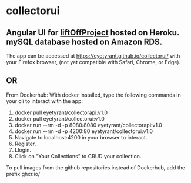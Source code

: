 # collectorui

## Angular UI for [liftOffProject](https://github.com/EyeTyrant/liftOffProject) hosted on Heroku. mySQL database hosted on Amazon RDS.

The app can be accessed at https://eyetyrant.github.io/collectorui/ with your Firefox browser,
(not yet compatible with Safari, Chrome, or Edge).
## OR
From Dockerhub:
With docker installed, type the following commands in your cli to interact with the app:

1. docker pull eyetyrant/collectorapi:v1.0
2. docker pull eyetyrant/collectorui:v1.0
3. docker run  --rm -d -p 8080:8080 eyetyrant/collectorapi:v1.0
4. docker run --rm -d -p 4200:80 eyetyrant/collectorui:v1.0
5. Navigate to localhost:4200 in your browser to interact.
6. Register.
7. Llogin.
8. Click on "Your Collections" to CRUD your collection.

To pull images from the github repositories instead of Dockerhub, add the prefix ghcr.io/ 
